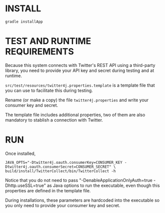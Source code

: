 INSTALL
=======

`gradle installApp`

TEST AND RUNTIME REQUIREMENTS
=============================

Because this system connects with Twitter's REST API using a third-party library, you need to provide
your API key and secret during testing and at runtime.

`src/test/resources/twitter4j.properties.template` is a template file that you can use to facilitate
this during testing.

Rename (or make a copy) the file `twitter4j.properties` and write your consumer key and secret.

The template file includes additional properties, two of them are also mandatory to stablish a connection with Twitter.

RUN
===

Once installed,

`
JAVA_OPTS="-Dtwitter4j.oauth.consumerKey=CONSUMER_KEY -Dtwitter4j.oauth.consumerSecret=CONSUMER_SECRET" \
build/install/TwitterCollect/bin/TwitterCollect -h
`

Notice that you do not need to pass "-DenableApplicationOnlyAuth=true -Dhttp.useSSL=true" as Java options to
run the executable, even though this properties are defined in the template file.

During installations, these parameters are hardcoded into the executable so you only need to provide your
consumer key and secret.